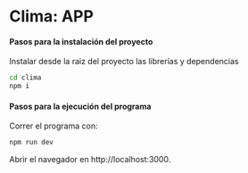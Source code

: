 # Clima: APP

#### Pasos para la instalación del proyecto

Instalar desde la raiz del proyecto las librerías y dependencias

```bash
cd clima
npm i
```

#### Pasos para la ejecución del programa

Correr el programa con:

```bash
npm run dev
```

Abrir el navegador en http://localhost:3000.
